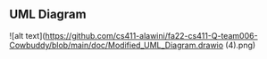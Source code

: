 ## UML Diagram
![alt text](https://github.com/cs411-alawini/fa22-cs411-Q-team006-Cowbuddy/blob/main/doc/Modified_UML_Diagram.drawio (4).png)
